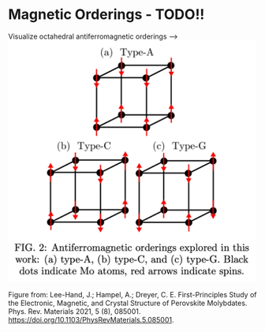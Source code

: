 # Magnetic Orderings - TODO!!

Visualize octahedral antiferromagnetic orderings -->
![plot](../../../docs/afm_orderings.jpg)

Figure from:
Lee-Hand, J.; Hampel, A.; Dreyer, C. E. First-Principles Study of the Electronic, Magnetic, and Crystal Structure of Perovskite Molybdates. Phys. Rev. Materials 2021, 5 (8), 085001. https://doi.org/10.1103/PhysRevMaterials.5.085001.
